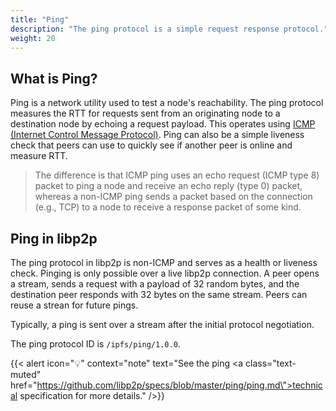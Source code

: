 ```yaml
---
title: "Ping"
description: "The ping protocol is a simple request response protocol."
weight: 20
---
```


## What is Ping?

Ping is a network utility used to test a node's reachability.
The ping protocol measures the RTT for requests sent from an
originating node to a destination node by echoing a request payload.
This operates using
[ICMP (Internet Control Message Protocol)](https://en.wikipedia.org/wiki/Internet_Control_Message_Protocol). Ping can also be a simple liveness check that peers can use to quickly
see if another peer is online and measure RTT.

> The difference is that ICMP ping uses an echo request (ICMP type 8) packet
> to ping a node and receive an echo reply (type 0) packet, whereas a non-ICMP ping
> sends a packet based on the connection (e.g., TCP) to a node to receive
> a response packet of some kind.

## Ping in libp2p

The ping protocol in libp2p is non-ICMP and serves as a health or liveness check.
Pinging is only possible over a live libp2p connection.
A peer opens a stream, sends a request with a payload of 32 random
bytes, and the destination peer responds with 32 bytes on the same stream.
Peers can reuse a strean for future pings.

Typically, a ping is sent over a stream after the initial protocol negotiation.

The ping protocol ID is `/ipfs/ping/1.0.0`.

{{< alert icon="💡" context="note" text="See the ping <a class=\"text-muted\" href=\"https://github.com/libp2p/specs/blob/master/ping/ping.md\">technical specification</a> for more details." />}}
